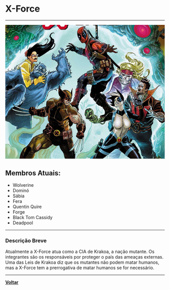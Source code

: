 # X-Force

---

![X-Force](x_force.jpg)

## Membros Atuais:

- Wolverine
- Dominó
- Sábia
- Fera
- Quentin Quire
- Forge
- Black Tom Cassidy
- Deadpool

---

### Descrição Breve

Atualmente a X-Force atua como a CIA de Krakoa, a nação mutante. Os integrantes são os responsáveis por proteger o país das ameaças externas. Uma das Leis de Krakoa diz que os mutantes não podem matar humanos, mas a X-Force tem a prerrogativa de matar humanos se for necessário.

---

[**Voltar**](README.md)
